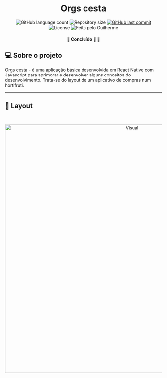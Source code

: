 <h1 align="center">
    Orgs cesta
</h1>

<p align="center">
  <img alt="GitHub language count" src="https://img.shields.io/github/languages/count/Veronezegui/Orgs-cesta?color=%2304D361">

  <img alt="Repository size" src="https://img.shields.io/github/repo-size/Veronezegui/Orgs-cesta">
  
  <a href="https://github.com/Veronezegui/Orgs-cesta/commits/main">
    <img alt="GitHub last commit" src="https://img.shields.io/github/last-commit/Veronezegui/Orgs-cesta">
  </a>
    
   <img alt="License" src="https://img.shields.io/badge/license-MIT-brightgreen">
  
  <img alt="Feito pelo Guilherme" src="https://img.shields.io/badge/feito%20por-Guilherme-%237519C1">
</p>

<h4 align="center">
	🚧   Concluído 🚀 🚧
</h4>

## 💻 Sobre o projeto

Orgs cesta - é uma aplicação básica desenvolvida em React Native com Javascript para aprimorar e desenvolver alguns conceitos do desenvolvimento. Trata-se do layout de um aplicativo de compras num hortifruti.

---

## 🎨 Layout

<p align="center">

  <img alt="Visual" title="#Visual" src="./layout.png" width="800px" style="margin-top: 30px;">

</p>
